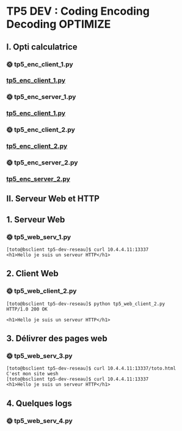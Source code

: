 # TP5 DEV : Coding Encoding Decoding OPTIMIZE

## I. Opti calculatrice

### 🌞 tp5_enc_client_1.py
### [tp5_enc_client_1.py](https://github.com/thomascrecy/tp5-dev-reseau/blob/main/tp5_enc_client_1.py)

### 🌞 tp5_enc_server_1.py
### [tp5_enc_client_1.py](https://github.com/thomascrecy/tp5-dev-reseau/blob/main/tp5_enc_server_1.py)

### 🌞 tp5_enc_client_2.py
### [tp5_enc_client_2.py](https://github.com/thomascrecy/tp5-dev-reseau/blob/main/tp5_enc_client_2.py)

### 🌞 tp5_enc_server_2.py
### [tp5_enc_server_2.py](https://github.com/thomascrecy/tp5-dev-reseau/blob/main/tp5_enc_server_2.py)

## II. Serveur Web et HTTP

## 1. Serveur Web
### 🌞 tp5_web_serv_1.py
```
[toto@bsclient tp5-dev-reseau]$ curl 10.4.4.11:13337
<h1>Hello je suis un serveur HTTP</h1>
```
## 2. Client Web
### 🌞 tp5_web_client_2.py
```
[toto@bsclient tp5-dev-reseau]$ python tp5_web_client_2.py
HTTP/1.0 200 OK

<h1>Hello je suis un serveur HTTP</h1>
```

## 3. Délivrer des pages web
### 🌞 tp5_web_serv_3.py
```
[toto@bsclient tp5-dev-reseau]$ curl 10.4.4.11:13337/toto.html
C'est mon site wesh
[toto@bsclient tp5-dev-reseau]$ curl 10.4.4.11:13337
<h1>Hello je suis un serveur HTTP</h1>
```

## 4. Quelques logs
### 🌞 tp5_web_serv_4.py
```

```
